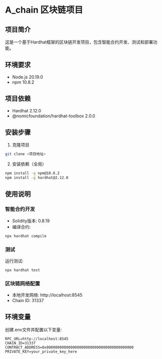 # A_chain 区块链项目

## 项目简介
这是一个基于Hardhat框架的区块链开发项目，包含智能合约开发、测试和部署功能。

## 环境要求
- Node.js 20.19.0
- npm 10.8.2

## 项目依赖
- Hardhat 2.12.0
- @nomicfoundation/hardhat-toolbox 2.0.0

## 安装步骤
1. 克隆项目
```bash
git clone <项目地址>
```
2. 安装依赖（全局）
```bash
npm install -g npm@10.8.2
npm install -g hardhat@2.12.0
```

## 使用说明
### 智能合约开发
- Solidity版本: 0.8.19
- 编译合约:
```bash
npx hardhat compile
```

### 测试
运行测试:
```bash
npx hardhat test
```

### 区块链网络配置
- 本地开发网络: http://localhost:8545
- Chain ID: 31337

## 环境变量
创建.env文件并配置以下变量:
```
RPC_URL=http://localhost:8545
CHAIN_ID=31337
CONTRACT_ADDRESS=0x0000000000000000000000000000000000000000
PRIVATE_KEY=your_private_key_here
```

